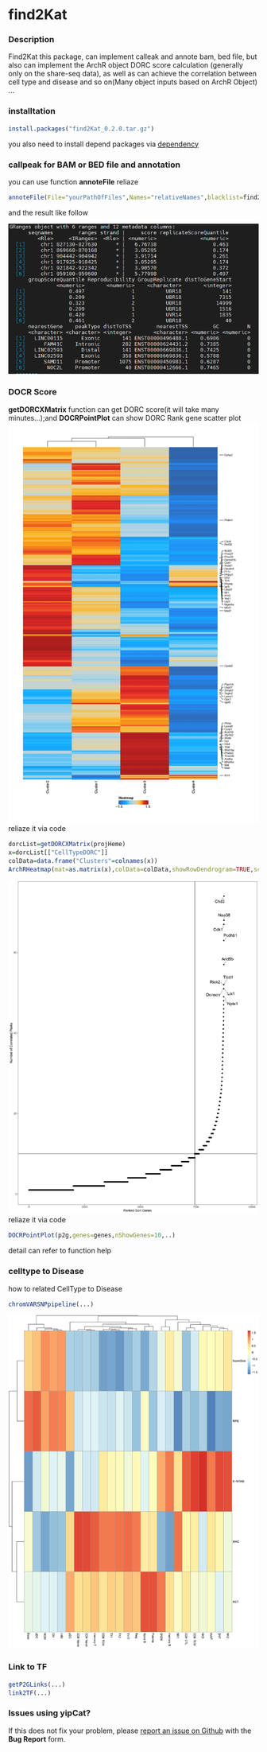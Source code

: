 # find2Kat
### Description
Find2Kat this package, can implement calleak and annote bam, bed file, but also can implement the ArchR object DORC score calculation (generally only on the share-seq data), as well as can achieve the correlation between cell type and disease and so on(Many object inputs based on ArchR Object)
...

### installtation
```r
install.packages("find2Kat_0.2.0.tar.gz")
```
you also need to install depend packages via [dependency](require-packages.txt)

### callpeak for BAM or BED file and annotation
you can use function **annoteFile** reliaze
```r
annoteFile(File="yourPathOfFiles",Names="relativeNames",blacklist=find2Kat::blacklist[["hg38"]],genome="hg38",...)
```
and the result like follow 

![annotation](Figures/annoteFile.png)

### DOCR Score
**getDORCXMatrix** function can get  DORC score(it will take many minutes...);and **DOCRPointPlot** can show DORC Rank gene scatter plot
![DOCRHeatmap](Figures/DORCScoreHeatmap_Date-2021-02-10_Time-09-49-02_page-0001.jpg)
reliaze it via code
```r
dorcList=getDORCXMatrix(projHeme)
x=dorcList[["CellTypeDORC"]]
colData=data.frame("Clusters"=colnames(x))
ArchRHeatmap(mat=as.matrix(x),colData=colData,showRowDendrogram=TRUE,scale=TRUE,customRowLabel =c(1,3,5,7))
```
![DOCRPointPlot](Figures/DROC_page-0001.jpg)
reliaze it via code
```r
DOCRPointPlot(p2g,genes=genes,nShowGenes=10,..)
```
detail can refer to function help

### celltype to Disease
how to related CellType to Disease
```r
chromVARSNPpipeline(...)
```
![heatmap](Figures/Median-DeviationScores-Across-label_fine_page-0001.jpg)

### Link to TF
```r
getP2GLinks(...)
link2TF(...)
```
### Issues using yipCat?
If this does not fix your problem, please [report an issue on Github](https://github.com/RyanYip-Kat/find2Kat/issues) with the __Bug Report__ form.
